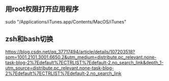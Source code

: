 ## 用root权限打开应用程序
sudo "/Applications/iTunes.app/Contents/MacOS/iTunes"

## zsh和bash切换
https://blog.csdn.net/qq_37717494/article/details/107203518?spm=1001.2101.3001.6650.2&utm_medium=distribute.pc_relevant.none-task-blog-2%7Edefault%7ECTRLIST%7Edefault-2.no_search_link&depth_1-utm_source=distribute.pc_relevant.none-task-blog-2%7Edefault%7ECTRLIST%7Edefault-2.no_search_link
